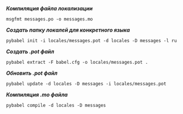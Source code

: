 ***Компиляция файла локализации***
```
msgfmt messages.po -o messages.mo
```

***Создать папку локалей для конкретного языка***
```commandline
pybabel init -i locales/messages.pot -d locales -D messages -l ru
```
***Создать .pot файл***
```commandline
pybabel extract -F babel.cfg -o locales/messages.pot .
```
***Обновить .pot файл***
```commandline
pybabel update -d locales -D messages -i locales/messages.pot
```
***Компиляция .mo файла***
```commandline
pybabel compile -d locales -D messages
```